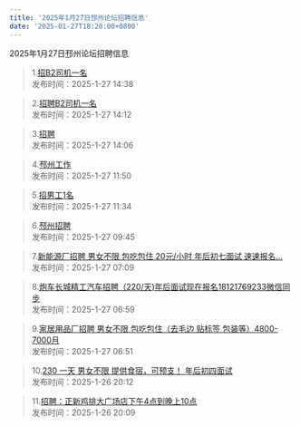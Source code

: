 ```yaml
---
title: '2025年1月27日邳州论坛招聘信息'
date: '2025-01-27T18:20:00+0800'
---
```

2025年1月27日邳州论坛招聘信息
<!--more-->
>1.[招B2司机一名](https://www.pzzc.net/forum.php?mod=viewthread&tid=10485973)<br>
>发布时间：2025-1-27 14:38

>2.[招聘B2司机一名](https://www.pzzc.net/forum.php?mod=viewthread&tid=10485972)<br>
>发布时间：2025-1-27 14:12

>3.[招聘](https://www.pzzc.net/forum.php?mod=viewthread&tid=10485971)<br>
>发布时间：2025-1-27 14:06

>4.[邳州工作](https://www.pzzc.net/forum.php?mod=viewthread&tid=10485964)<br>
>发布时间：2025-1-27 11:50

>5.[招男工1名](https://www.pzzc.net/forum.php?mod=viewthread&tid=10485963)<br>
>发布时间：2025-1-27 11:34

>6.[邳州招聘](https://www.pzzc.net/forum.php?mod=viewthread&tid=10485950)<br>
>发布时间：2025-1-27 09:45

>7.[新能源厂招聘  男女不限  包吃包住  20元/小时  年后初七面试 速速报名…](https://www.pzzc.net/forum.php?mod=viewthread&tid=10485945)<br>
>发布时间：2025-1-27 07:09

>8.[炮车长城精工汽车招聘（220/天)年后面试现在报名18121769233微信同步](https://www.pzzc.net/forum.php?mod=viewthread&tid=10485944)<br>
>发布时间：2025-1-27 06:59

>9.[家居用品厂招聘 男女不限 包吃包住（去毛边 贴标签 包装等）4800-7000月](https://www.pzzc.net/forum.php?mod=viewthread&tid=10485943)<br>
>发布时间：2025-1-27 06:51

>10.[230 一天 男女不限 提供食宿，可预支！
年后初四面试](https://www.pzzc.net/forum.php?mod=viewthread&tid=10485930)<br>
>发布时间：2025-1-26 20:12

>11.[招聘：正新鸡排大广场店下午4点到晚上10点](https://www.pzzc.net/forum.php?mod=viewthread&tid=10485928)<br>
>发布时间：2025-1-26 20:09

